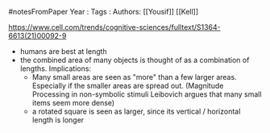 #notesFromPaper
Year   :
Tags   :
Authors: [[Yousif]] [[Kell]]

https://www.cell.com/trends/cognitive-sciences/fulltext/S1364-6613(21)00092-9

 - humans are best at length
 - the combined area of many objects is thought of as a combination of lengths. Implications:
   - Many small areas are seen as "more" than a few larger areas. Especially if the smaller areas are spread out. (Magnitude Processing in non-symbolic stimuli Leibovich argues that many small items seem more dense)
   - a rotated square is seen as larger, since its vertical / horizontal length is longer
